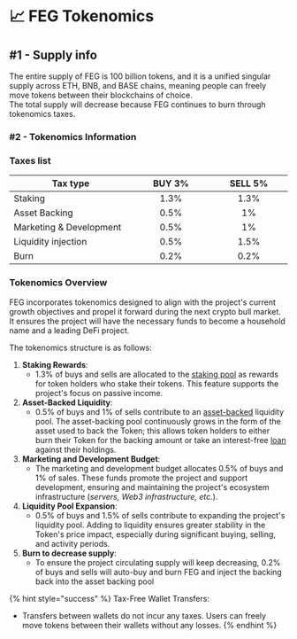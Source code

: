 # 📈 FEG Tokenomics

## #1 - Supply info

The entire supply of FEG is 100 billion tokens, and it is a unified singular supply across ETH, BNB, and BASE chains, meaning people can freely move tokens between their blockchains of choice.\
The total supply will decrease because FEG continues to burn through tokenomics taxes.

### #2 - Tokenomics Information

### Taxes list

<table><thead><tr><th width="238">Tax type</th><th width="150" align="center">BUY 3%</th><th width="150" align="center">SELL 5%</th></tr></thead><tbody><tr><td>Staking</td><td align="center">1.3%</td><td align="center">1.3%</td></tr><tr><td>Asset Backing</td><td align="center">0.5%</td><td align="center">1%</td></tr><tr><td>Marketing &#x26; Development</td><td align="center">0.5%</td><td align="center">1%</td></tr><tr><td>Liquidity injection</td><td align="center">0.5%</td><td align="center">1.5%</td></tr><tr><td>Burn</td><td align="center">0.2%</td><td align="center">0.2%</td></tr></tbody></table>

### Tokenomics Overview

FEG incorporates tokenomics designed to align with the project's current growth objectives and propel it forward during the next crypto bull market. It ensures the project will have the necessary funds to become a household name and a leading DeFi project.

The tokenomics structure is as follows:

1. **Staking Rewards**:&#x20;
   * 1.3% of buys and sells are allocated to the [staking pool](../feg-staking/) as rewards for token holders who stake their tokens. This feature supports the project's focus on passive income.&#x20;
2. **Asset-Backed Liquidity**:
   * 0.5% of buys and 1% of sells contribute to an [asset-backed](../../smartdefi-tm-platform/smartdefi-protocol/asset-backing.md) liquidity pool. The asset-backing pool continuously grows in the form of the asset used to back the Token; this allows token holders to either burn their Token for the backing amount or take an interest-free [loan](../../smartdefi-tm-platform/smartdefi-protocol/smartlending.md) against their holdings.
3. **Marketing and Development Budget**:
   * The marketing and development budget allocates 0.5% of buys and 1% of sales. These funds promote the project and support development, ensuring and maintaining the project's ecosystem infrastructure (_servers, Web3 infrastructure, etc._).
4. **Liquidity Pool Expansion**:
   * 0.5% of buys and 1.5% of sells contribute to expanding the project's liquidity pool. Adding to liquidity ensures greater stability in the Token's price impact, especially during significant buying, selling, and activity periods.
5. **Burn to decrease supply**:
   * To ensure the project circulating supply will keep decreasing, 0.2% of buys and sells will auto-buy and burn FEG and inject the backing back into the asset backing pool

{% hint style="success" %}
Tax-Free Wallet Transfers:

* Transfers between wallets do not incur any taxes. Users can freely move tokens between their wallets without any losses.
{% endhint %}

